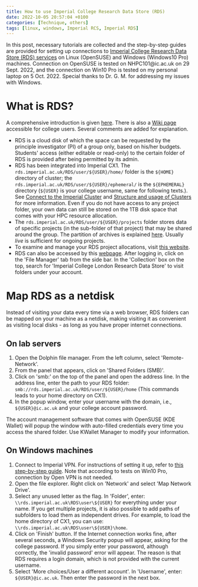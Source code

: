 ```yaml
---
title: How to use Imperial College Research Data Store (RDS)
date: 2022-10-05 20:57:04 +0100
categories: [Technique, others]
tags: [linux, windows, Imperial RCS, Imperial RDS]
---
```


In this post, necessary tutorials are collected and the step-by-step guides are provided for setting up connections to [Imperial College Research Data Store (RDS) services](https://www.imperial.ac.uk/admin-services/ict/self-service/research-support/rcs/rds/) on Linux (OpenSUSE) and Windows (Windows10 Pro) machines. Connection on OpenSUSE is tested on NHPC101\@ic.ac.uk on 29 Sept. 2022, and the connection on Win10 Pro is tested on my personal laptop on 5 Oct. 2022. Special thanks to Dr. G. M. for addressing my issues with Windows. 


# What is RDS?

A comprehensive introduction is given [here](https://www.imperial.ac.uk/admin-services/ict/self-service/research-support/rcs/rds/). There is also a [Wiki page](https://wiki.imperial.ac.uk/display/HPC/Research+Data+Store) accessible for college users. Several comments are added for explanation. 

- RDS is a cloud disk of which the space can be requested by the principle investigator (PI) of a group only, based on his/her budgets. Students' access (either editable or read-only) to the certain folder of RDS is provided after being permitted by its admin.  
- RDS has been integrated into Imperial CX1. The `rds.imperial.ac.uk/RDS/user/${USER}/home/` folder is the `${HOME}` directory of cluster; the `rds.imperial.ac.uk/RDS/user/${USER}/ephemeral/` is the `${EPHEMERAL}` directory (`${USER}` is your college username, same for following texts.). See [Connect to the Imperial Cluster](https://spica-vir.github.io/posts/Connect-to-the-Imperial-Cluster/) and [Structure and usage of Clusters](https://spica-vir.github.io/posts/Structure-and-usage-of-clusters/#secure-your-storage-work-directory-and-home-directory) for more information. Even if you do not have access to any project folder, your own data can still be stored on the 1TB disk space that comes with your HPC resource allocation.  
- The `rds.imperial.ac.uk/RDS/user/${USER}/projects` folder stores data of specific projects (in the sub-folder of that project) that may be shared around the group. The partition of archives is explained [here](https://www.imperial.ac.uk/admin-services/ict/self-service/research-support/rcs/rds/archiving-data-in-the-rds/). Usually *live* is sufficient for ongoing projects.  
- To examine and manage your RDS project allocations, visit [this website](https://selfservice.rcs.imperial.ac.uk/rds/manage/projects/).  
- RDS can also be accessed by this [webpage](https://www.globus.org/). After logging in, click on the 'File Manager' tab from the side bar. In the 'Collection' box on the top, search for 'Imperial College London Research Data Store' to visit folders under your account.  

# Map RDS as a netdisk

Instead of visiting your data every time via a web browser, RDS folders can be mapped on your machine as a netdisk, making visiting it as convenient as visiting local disks - as long as you have proper internet connections. 

## On lab servers

1. Open the Dolphin file manager. From the left column, select 'Remote-Network'.  
2. From the panel that appears, click on 'Shared Folders (SMB)'.  
3. Click on 'smb:' on the top of the panel and open the address line. In the address line, enter the path to your RDS folder: `smb://rds.imperial.ac.uk/RDS/user/${USER}/home` (This commands leads to your home directory on CX1).  
4. In the popup window, enter your username with the domain, i.e., `${USER}@ic.ac.uk` and your college account password.

The account management software that comes with OpenSUSE (KDE Wallet) will popup the window with auto-filled credentials every time you access the shared folder. Use KWallet Manager to modify your information.

## On Windows machines

1. Connect to Imperial VPN. For instructions of setting it up, refer to [this step-by-step guide](https://www.imperial.ac.uk/admin-services/ict/self-service/connect-communicate/remote-access/virtual-private-network-vpn/). Note that according to tests on Win10 Pro, connection by Open VPN is not needed.  
2. Open the file explorer. Right click on 'Network' and select 'Map Network Drive'.  
3. Select any unused letter as the flag. In 'Folder', enter: `\\rds.imperial.ac.uk\RDS\user\${USER}` for everything under your name. If you get multiple projects, it is also possible to add paths of subfolders to load them as independent drives. For example, to load the home directory of CX1, you can use: `\\rds.imperial.ac.uk\RDS\user\${USER}\home`.  
4. Click on 'Finish' button. If the Internet connection works fine, after several seconds, a Windows Security popup will appear, asking for the college password. If you simply enter your password, although correctly, the 'invalid password' error will appear. The reason is that RDS requires a login domain, which is not provided with the current username.  
5. Select 'More choices/User a different account'. In 'Username', enter: `${USER}@ic.ac.uk`. Then enter the password in the next box.  



